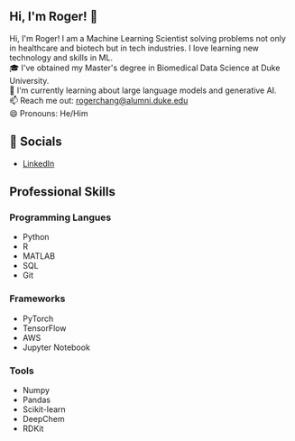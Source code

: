 ## Hi, I'm Roger! 👋
Hi, I'm Roger! I am a Machine Learning Scientist solving problems not only in healthcare and biotech but in tech industries. I love learning new technology and skills in ML.<br>
🎓 I've obtained my Master's degree in Biomedical Data Science at Duke University.<br>
🌱 I'm currently learning about large language models and generative AI.<br>
📫 Reach me out: rogerchang@alumni.duke.edu<br>
😄 Pronouns: He/Him

## 🔗 Socials
- [LinkedIn](https://www.linkedin.com/in/yuming-chang-910/)

## Professional Skills
### Programming Langues
- Python
- R
- MATLAB
- SQL
- Git

### Frameworks
- PyTorch
- TensorFlow
- AWS
- Jupyter Notebook

### Tools
- Numpy
- Pandas
- Scikit-learn
- DeepChem
- RDKit

<!--## 💡 Projects
- [Team of Pokemon](https://ms314006.github.io/team-of-pokemon/dist/)
- [Hangman](https://ms314006.github.io/hangman/dist/)
- [90 secconds game - A yellow duck](https://ms314006.github.io/90_secGame-with-React/dist/)
- [Free cell](https://ms314006.github.io/FreeCell-With-React/dist/index.html)
- [Music player](https://ms314006.github.io/MP3_Player-With-React/dist/) -->
